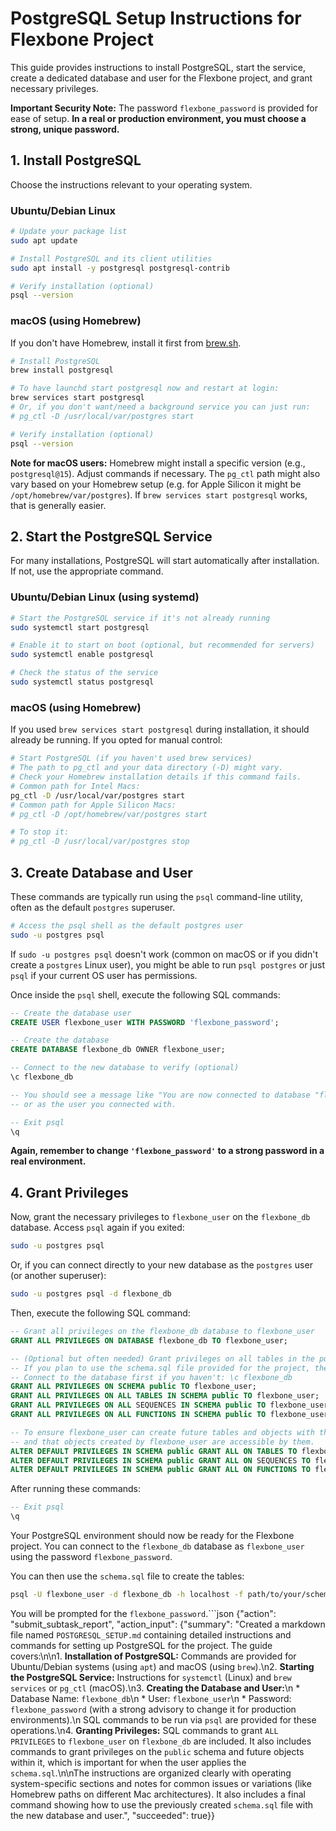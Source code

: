 # PostgreSQL Setup Instructions for Flexbone Project

This guide provides instructions to install PostgreSQL, start the service, create a dedicated database and user for the Flexbone project, and grant necessary privileges.

**Important Security Note:** The password `flexbone_password` is provided for ease of setup. **In a real or production environment, you must choose a strong, unique password.**

## 1. Install PostgreSQL

Choose the instructions relevant to your operating system.

### Ubuntu/Debian Linux

```bash
# Update your package list
sudo apt update

# Install PostgreSQL and its client utilities
sudo apt install -y postgresql postgresql-contrib

# Verify installation (optional)
psql --version
```

### macOS (using Homebrew)

If you don't have Homebrew, install it first from [brew.sh](https://brew.sh/).

```bash
# Install PostgreSQL
brew install postgresql

# To have launchd start postgresql now and restart at login:
brew services start postgresql
# Or, if you don't want/need a background service you can just run:
# pg_ctl -D /usr/local/var/postgres start

# Verify installation (optional)
psql --version
```
**Note for macOS users:** Homebrew might install a specific version (e.g., `postgresql@15`). Adjust commands if necessary. The `pg_ctl` path might also vary based on your Homebrew setup (e.g. for Apple Silicon it might be `/opt/homebrew/var/postgres`). If `brew services start postgresql` works, that is generally easier.


## 2. Start the PostgreSQL Service

For many installations, PostgreSQL will start automatically after installation. If not, use the appropriate command.

### Ubuntu/Debian Linux (using systemd)

```bash
# Start the PostgreSQL service if it's not already running
sudo systemctl start postgresql

# Enable it to start on boot (optional, but recommended for servers)
sudo systemctl enable postgresql

# Check the status of the service
sudo systemctl status postgresql
```

### macOS (using Homebrew)

If you used `brew services start postgresql` during installation, it should already be running.
If you opted for manual control:

```bash
# Start PostgreSQL (if you haven't used brew services)
# The path to pg_ctl and your data directory (-D) might vary.
# Check your Homebrew installation details if this command fails.
# Common path for Intel Macs:
pg_ctl -D /usr/local/var/postgres start
# Common path for Apple Silicon Macs:
# pg_ctl -D /opt/homebrew/var/postgres start

# To stop it:
# pg_ctl -D /usr/local/var/postgres stop
```

## 3. Create Database and User

These commands are typically run using the `psql` command-line utility, often as the default `postgres` superuser.

```bash
# Access the psql shell as the default postgres user
sudo -u postgres psql
```

If `sudo -u postgres psql` doesn't work (common on macOS or if you didn't create a `postgres` Linux user), you might be able to run `psql postgres` or just `psql` if your current OS user has permissions.

Once inside the `psql` shell, execute the following SQL commands:

```sql
-- Create the database user
CREATE USER flexbone_user WITH PASSWORD 'flexbone_password';

-- Create the database
CREATE DATABASE flexbone_db OWNER flexbone_user;

-- Connect to the new database to verify (optional)
\c flexbone_db

-- You should see a message like "You are now connected to database "flexbone_db" as user "postgres"."
-- or as the user you connected with.

-- Exit psql
\q
```

**Again, remember to change `'flexbone_password'` to a strong password in a real environment.**

## 4. Grant Privileges

Now, grant the necessary privileges to `flexbone_user` on the `flexbone_db` database.
Access `psql` again if you exited:

```bash
sudo -u postgres psql
```
Or, if you can connect directly to your new database as the `postgres` user (or another superuser):
```bash
sudo -u postgres psql -d flexbone_db
```

Then, execute the following SQL command:

```sql
-- Grant all privileges on the flexbone_db database to flexbone_user
GRANT ALL PRIVILEGES ON DATABASE flexbone_db TO flexbone_user;

-- (Optional but often needed) Grant privileges on all tables in the public schema (and future tables)
-- If you plan to use the schema.sql file provided for the project, the user will need these.
-- Connect to the database first if you haven't: \c flexbone_db
GRANT ALL PRIVILEGES ON SCHEMA public TO flexbone_user;
GRANT ALL PRIVILEGES ON ALL TABLES IN SCHEMA public TO flexbone_user;
GRANT ALL PRIVILEGES ON ALL SEQUENCES IN SCHEMA public TO flexbone_user;
GRANT ALL PRIVILEGES ON ALL FUNCTIONS IN SCHEMA public TO flexbone_user;

-- To ensure flexbone_user can create future tables and objects with these privileges
-- and that objects created by flexbone_user are accessible by them.
ALTER DEFAULT PRIVILEGES IN SCHEMA public GRANT ALL ON TABLES TO flexbone_user;
ALTER DEFAULT PRIVILEGES IN SCHEMA public GRANT ALL ON SEQUENCES TO flexbone_user;
ALTER DEFAULT PRIVILEGES IN SCHEMA public GRANT ALL ON FUNCTIONS TO flexbone_user;
```

After running these commands:
```sql
-- Exit psql
\q
```

Your PostgreSQL environment should now be ready for the Flexbone project. You can connect to the `flexbone_db` database as `flexbone_user` using the password `flexbone_password`.

You can then use the `schema.sql` file to create the tables:
```bash
psql -U flexbone_user -d flexbone_db -h localhost -f path/to/your/schema.sql
```
You will be prompted for the `flexbone_password`.```json
{"action": "submit_subtask_report", "action_input": {"summary": "Created a markdown file named `POSTGRESQL_SETUP.md` containing detailed instructions and commands for setting up PostgreSQL for the project. The guide covers:\n\n1.  **Installation of PostgreSQL:** Commands are provided for Ubuntu/Debian systems (using `apt`) and macOS (using `brew`).\n2.  **Starting the PostgreSQL Service:** Instructions for `systemctl` (Linux) and `brew services` or `pg_ctl` (macOS).\n3.  **Creating the Database and User:**\n    *   Database Name: `flexbone_db`\n    *   User: `flexbone_user`\n    *   Password: `flexbone_password` (with a strong advisory to change it for production environments).\n    SQL commands to be run via `psql` are provided for these operations.\n4.  **Granting Privileges:** SQL commands to grant `ALL PRIVILEGES` to `flexbone_user` on `flexbone_db` are included. It also includes commands to grant privileges on the `public` schema and future objects within it, which is important for when the user applies the `schema.sql`.\n\nThe instructions are organized clearly with operating system-specific sections and notes for common issues or variations (like Homebrew paths on different Mac architectures). It also includes a final command showing how to use the previously created `schema.sql` file with the new database and user.", "succeeded": true}}
```
